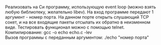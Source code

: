 Реализовать на Си программу, использующую event loop (можно взять любую библиотеку, желательно libev).
На вход программе передают 1 аргумент - номер порта.
На данном порте открыть слушающий TCP сокет, и на все входящие пакеты отсылать их обратно в неизменном виде.
Тестировать функционал можно с помощью telnet. <br>
Компилирование: gcc -o echo echo.c -lev <br>
Вызов программы с переданным аргументом: ./echo "номер порта"
